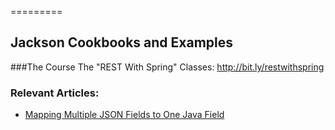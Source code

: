 =========

## Jackson Cookbooks and Examples

###The Course
The "REST With Spring" Classes: http://bit.ly/restwithspring

### Relevant Articles: 
- [Mapping Multiple JSON Fields to One Java Field](https://www.baeldung.com/gson-alternate-fields-deserialization)